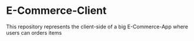 # E-Commerce-Client
This repository represents the client-side of a big E-Commerce-App where users can orders items
